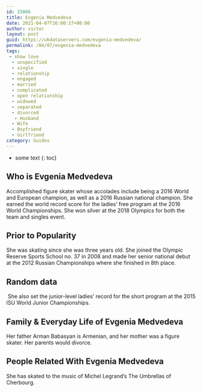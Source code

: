 ```yaml
---
id: 15066
title: Evgenia Medvedeva
date: 2021-04-07T16:00:17+00:00
author: victor
layout: post
guid: https://ukdataservers.com/evgenia-medvedeva/
permalink: /04/07/evgenia-medvedeva
tags:
 - show love
  - unspecified
  - single
  - relationship
  - engaged
  - married
  - complicated
  - open relationship
  - widowed
  - separated
  - divorced
   - Husband
  - Wife
  - Boyfriend
  - Girlfriend
category: Guides
---
```


* some text
{: toc}


## Who is Evgenia Medvedeva



Accomplished figure skater whose accolades include being a 2016 World and European champion, as well as a 2016 Russian national champion. She earned the world record score for the ladies&#8217; free program at the 2016 World Championships. She won silver at the 2018 Olympics for both the team and singles event.

                
                
                
## Prior to Popularity



She was skating since she was three years old. She joined the Olympic Reserve Sports School no. 37 in 2008 and made her senior national debut at the 2012 Russian Championships where she finished in 8th place.

                
                
                
## Random data



 She also set the junior-level ladies&#8217; record for the short program at the 2015 ISU World Junior Championships.

                
                
                
## Family & Everyday Life of Evgenia Medvedeva



Her father Arman Babasyan is Armenian, and her mother was a figure skater. Her parents would divorce.

                
                
                
## People Related With Evgenia Medvedeva



She has skated to the music of Michel Legrand&#8217;s The Umbrellas of Cherbourg.

                
              
            
          
          
          